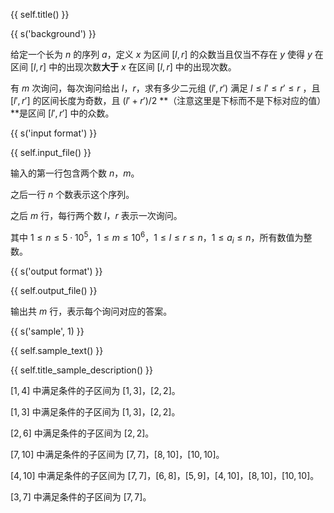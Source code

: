 {{ self.title() }}

{{ s('background') }}

给定一个长为 $n$ 的序列 $a$，定义 $x$ 为区间 $[l,r]$ 的众数当且仅当不存在 $y$ 使得 $y$ 在区间 $[l,r]$ 中的出现次数**大于** $x$ 在区间 $[l,r]$ 中的出现次数。

有 $m$ 次询问，每次询问给出 $l$，$r$，求有多少二元组 $(l',r')$ 满足 $l \le l' \le r' \le r$ ，且 $[l',r']$ 的区间长度为奇数，且 $(l'+r')/2$ **（注意这里是下标而不是下标对应的值）**是区间 $[l',r']$ 中的众数。

{{ s('input format') }}

{{ self.input_file() }}

输入的第一行包含两个数 $n$，$m$。

之后一行 $n$ 个数表示这个序列。

之后 $m$ 行，每行两个数 $l$，$r$ 表示一次询问。

其中 $1\le n\le 5\cdot 10^5，1\le m\le 10^6$，$1\le l\le r\le n$，$1\le a_i\le n$，所有数值为整数。

{{ s('output format') }}

{{ self.output_file() }}

输出共 $m$ 行，表示每个询问对应的答案。

{{ s('sample', 1) }}

{{ self.sample_text() }}

{{ self.title_sample_description() }}

$[1,4]$ 中满足条件的子区间为 $[1,3]$，$[2,2]$。

$[1,3]$ 中满足条件的子区间为 $[1,3]$，$[2,2]$。

$[2,6]$ 中满足条件的子区间为 $[2,2]$。

$[7,10]$ 中满足条件的子区间为 $[7,7]$，$[8,10]$，$[10,10]$。

$[4,10]$ 中满足条件的子区间为 $[7,7]$，$[6,8]$，$[5,9]$，$[4,10]$，$[8,10]$，$[10,10]$。

$[3,7]$ 中满足条件的子区间为 $[7,7]$。


